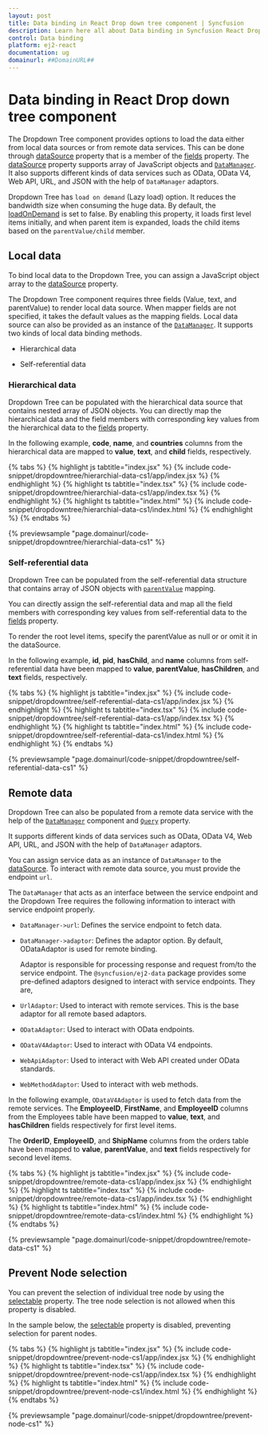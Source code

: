 ```yaml
---
layout: post
title: Data binding in React Drop down tree component | Syncfusion
description: Learn here all about Data binding in Syncfusion React Drop down tree component of Syncfusion Essential JS 2 and more.
control: Data binding 
platform: ej2-react
documentation: ug
domainurl: ##DomainURL##
---
```


# Data binding in React Drop down tree component

The Dropdown Tree component provides options to load the data either from local data sources or from remote data services. This can be done through [dataSource](https://ej2.syncfusion.com/react/documentation/api/drop-down-tree/fieldsModel/#datasource) property that is a member of the [fields](https://ej2.syncfusion.com/react/documentation/api/drop-down-tree/#fields) property. The [dataSource](https://ej2.syncfusion.com/react/documentation/api/drop-down-tree/fieldsModel/#datasource) property supports array of JavaScript objects and [`DataManager`](https://ej2.syncfusion.com/react/documentation/data/getting-started). It also supports different kinds of data services such as OData, OData V4, Web API, URL, and JSON with the help of `DataManager` adaptors.

Dropdown Tree has `load on demand` (Lazy load) option. It reduces the bandwidth size when consuming the huge data. By default, the [loadOnDemand](https://ej2.syncfusion.com/react/documentation/api/drop-down-tree/treeSettingsModel/#loadondemand) is set to false. By enabling this property, it loads first level items initially, and when parent item is expanded, loads the child items based on the `parentValue/child` member.

## Local data

To bind local data to the Dropdown Tree, you can assign a JavaScript object array to the [dataSource](https://ej2.syncfusion.com/react/documentation/api/drop-down-tree/fieldsModel/#datasource) property.

The Dropdown Tree component requires three fields (Value, text, and parentValue) to render local data source. When mapper fields are not specified, it takes the default values as the mapping fields. Local data source can also be provided as an instance of the [`DataManager`](https://ej2.syncfusion.com/react/documentation/data/getting-started). It supports two kinds of local data binding methods.

* Hierarchical data

* Self-referential data

### Hierarchical data

Dropdown Tree can be populated with the hierarchical data source that contains nested array of JSON objects. You can directly map the hierarchical data and the field members with corresponding key values from the hierarchical data to the [fields](https://ej2.syncfusion.com/react/documentation/api/drop-down-tree/#fields) property.

In the following example, **code**, **name**, and **countries** columns from the hierarchical data are mapped to **value**, **text**, and **child** fields, respectively.

{% tabs %}
{% highlight js tabtitle="index.jsx" %}
{% include code-snippet/dropdowntree/hierarchial-data-cs1/app/index.jsx %}
{% endhighlight %}
{% highlight ts tabtitle="index.tsx" %}
{% include code-snippet/dropdowntree/hierarchial-data-cs1/app/index.tsx %}
{% endhighlight %}
{% highlight ts tabtitle="index.html" %}
{% include code-snippet/dropdowntree/hierarchial-data-cs1/index.html %}
{% endhighlight %}
{% endtabs %}

 {% previewsample "page.domainurl/code-snippet/dropdowntree/hierarchial-data-cs1" %}

### Self-referential data

Dropdown Tree can be populated from the self-referential data structure that contains array of JSON objects with [`parentValue`](https://helpej2.syncfusion.com/react/documentation/api/drop-down-tree/fieldsModel/#parentvalue) mapping.

You can directly assign the self-referential data and map all the field members with corresponding key values from self-referential data to the [fields](https://ej2.syncfusion.com/react/documentation/api/drop-down-tree/#fields) property.

To render the root level items, specify the parentValue as null or or omit it in the dataSource.

In the following example, **id**, **pid**, **hasChild**, and **name** columns from self-referential data have been mapped to **value**, **parentValue**, **hasChildren**, and **text** fields, respectively.

{% tabs %}
{% highlight js tabtitle="index.jsx" %}
{% include code-snippet/dropdowntree/self-referential-data-cs1/app/index.jsx %}
{% endhighlight %}
{% highlight ts tabtitle="index.tsx" %}
{% include code-snippet/dropdowntree/self-referential-data-cs1/app/index.tsx %}
{% endhighlight %}
{% highlight ts tabtitle="index.html" %}
{% include code-snippet/dropdowntree/self-referential-data-cs1/index.html %}
{% endhighlight %}
{% endtabs %}

 {% previewsample "page.domainurl/code-snippet/dropdowntree/self-referential-data-cs1" %}

## Remote data

Dropdown Tree can also be populated from a remote data service with the help of the [`DataManager`](https://ej2.syncfusion.com/react/documentation/data/getting-started) component and [`Query`](https://ej2.syncfusion.com/react/documentation/data/querying) property.

It supports different kinds of data services such as OData, OData V4, Web API, URL, and JSON with the help of `DataManager` adaptors.

You can assign service data as an instance of `DataManager` to the [dataSource](https://ej2.syncfusion.com/react/documentation/api/drop-down-tree/fieldsModel/#datasource). To interact with remote data source, you must provide the endpoint `url`.

The `DataManager` that acts as an interface between the service endpoint and the Dropdown Tree requires the following information to interact with service endpoint properly.

* `DataManager->url`: Defines the service endpoint to fetch data.

* `DataManager->adaptor`: Defines the adaptor option. By default, ODataAdaptor is used for remote binding.

     Adaptor is responsible for processing response and request from/to the service endpoint. The `@syncfusion/ej2-data` package provides some pre-defined adaptors designed to interact with service endpoints. They are,

* `UrlAdaptor`: Used to interact with remote services. This is the base adaptor for all remote based adaptors.

* `ODataAdaptor`: Used to interact with OData endpoints.

* `ODataV4Adaptor`: Used to interact with OData V4 endpoints.

* `WebApiAdaptor`: Used to interact with Web API created under OData standards.

* `WebMethodAdaptor`: Used to interact with web methods.

In the following example, `ODataV4Adaptor` is used to fetch data from the remote services. The **EmployeeID**, **FirstName**, and **EmployeeID**
columns from the Employees table have been mapped to **value**, **text**, and **hasChildren** fields respectively for first level items.

The **OrderID**, **EmployeeID**, and **ShipName** columns from the orders table have been mapped to **value**, **parentValue**, and **text** fields respectively for second level items.

{% tabs %}
{% highlight js tabtitle="index.jsx" %}
{% include code-snippet/dropdowntree/remote-data-cs1/app/index.jsx %}
{% endhighlight %}
{% highlight ts tabtitle="index.tsx" %}
{% include code-snippet/dropdowntree/remote-data-cs1/app/index.tsx %}
{% endhighlight %}
{% highlight ts tabtitle="index.html" %}
{% include code-snippet/dropdowntree/remote-data-cs1/index.html %}
{% endhighlight %}
{% endtabs %}

 {% previewsample "page.domainurl/code-snippet/dropdowntree/remote-data-cs1" %}

## Prevent Node selection

You can prevent the selection of individual tree node by using the [selectable](https://ej2.syncfusion.com/documentation/api/drop-down-tree/fieldsModel/#selectable) property. The tree node selection is not allowed when this property is disabled.

In the sample below, the [selectable](https://ej2.syncfusion.com/documentation/api/drop-down-tree/fieldsModel/#selectable) property is disabled, preventing selection for parent nodes.

{% tabs %}
{% highlight js tabtitle="index.jsx" %}
{% include code-snippet/dropdowntree/prevent-node-cs1/app/index.jsx %}
{% endhighlight %}
{% highlight ts tabtitle="index.tsx" %}
{% include code-snippet/dropdowntree/prevent-node-cs1/app/index.tsx %}
{% endhighlight %}
{% highlight ts tabtitle="index.html" %}
{% include code-snippet/dropdowntree/prevent-node-cs1/index.html %}
{% endhighlight %}
{% endtabs %}

 {% previewsample "page.domainurl/code-snippet/dropdowntree/prevent-node-cs1" %}
